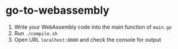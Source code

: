 # go-to-webassembly

1. Write your WebAssembly code into the main function of `main.go`
2. Run `./compile.sh`
3. Open URL `localhost:8080` and check the console for output
